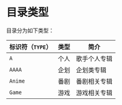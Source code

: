 # 目录类型

目录分为如下类型：

| 标识符（`TYPE`） | 类型 | 简介         |
| ---------------- | ---- | ------------ |
| `A`              | 个人 | 歌手个人专辑 |
| `AAAA`           | 企划 | 企划类专辑   |
| `Anime`          | 番剧 | 番剧相关专辑 |
| `Game`           | 游戏 | 游戏相关专辑 |
